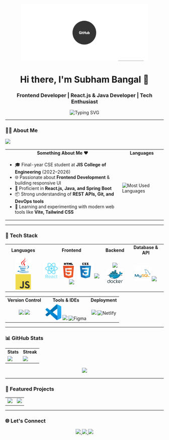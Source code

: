<p align="center">
  <img src="https://github.com/K-Nishant-18/Profile-assets/blob/main/GitHub-Animated-Logo.gif?raw=true" alt="GitHub Animated Logo" height="180" />
</p>

<h1 align="center">Hi there, I'm Subham Bangal 👋</h1>
<h3 align="center">Frontend Developer | React.js & Java Developer | Tech Enthusiast</h3>

<p align="center">
  <img src="https://readme-typing-svg.herokuapp.com?font=Fira+Code&weight=600&size=30&pause=1000&color=2b83e7&center=true&vCenter=true&width=800&lines=Crafting+Modern+Web+Interfaces;React.js+%7C+Java+%7C+Spring+Boot+%7C+Tailwind+CSS;Bringing+Ideas+To+Life+With+Code" alt="Typing SVG" />
</p>

---

### 👨‍💻 About Me  
![](https://komarev.com/ghpvc/?username=bangalsubham20&label=PROFILE+VIEWS)

<table>
  <tr>
    <td align="center"><strong>Something About Me ❤</strong></td>
    <td align="center"><strong>Languages</strong></td>
  </tr>
  <tr>
    <td>
      <ul>
        <li>🎓 Final-year CSE student at <strong>JIS College of Engineering</strong> (2022–2026)</li>
        <li>🌐 Passionate about <strong>Frontend Development</strong> & building responsive UI</li>
        <li>🚀 Proficient in <strong>React.js, Java, and Spring Boot</strong></li>
        <li>📦 Strong understanding of <strong>REST APIs, Git, and DevOps tools</strong></li>
        <li>🌱 Learning and experimenting with modern web tools like <strong>Vite, Tailwind CSS</strong></li>
      </ul>
    </td>
    <td>
      <img src="https://github-profile-summary-cards.vercel.app/api/cards/most-commit-language?username=bangalsubham20&theme=transparent&border_color=1E90FF&bg_color=00000000&title_color=1E90FF&text_color=FFFFFF" alt="Most Used Languages" />
    </td>
  </tr>
</table>

---

### 🚀 Tech Stack

<div align="center">

<table>
  <tr>
    <td align="center"><strong>Languages</strong></td>
    <td align="center"><strong>Frontend</strong></td>
    <td align="center"><strong>Backend</strong></td>
    <td align="center"><strong>Database & API</strong></td>
  </tr>
  <tr>
    <td align="center">
      <img src="https://raw.githubusercontent.com/devicons/devicon/master/icons/java/java-original.svg" width="50" />
      <img src="https://raw.githubusercontent.com/devicons/devicon/master/icons/javascript/javascript-original.svg" width="50" />
    </td>
    <td align="center">
      <img src="https://raw.githubusercontent.com/devicons/devicon/master/icons/react/react-original-wordmark.svg" width="50" />
      <img src="https://raw.githubusercontent.com/devicons/devicon/master/icons/html5/html5-original-wordmark.svg" width="50" />
      <img src="https://raw.githubusercontent.com/devicons/devicon/master/icons/css3/css3-original-wordmark.svg" width="50" />
      <img src="https://upload.wikimedia.org/wikipedia/commons/d/d5/Tailwind_CSS_Logo.svg" width="50" />
      <img src="https://vitejs.dev/logo.svg" width="50" />
    </td>
    <td align="center">
      <img src="https://www.vectorlogo.zone/logos/springio/springio-icon.svg" width="50" />
      <img src="https://raw.githubusercontent.com/devicons/devicon/master/icons/docker/docker-original-wordmark.svg" width="50" />
    </td>
    <td align="center">
      <img src="https://raw.githubusercontent.com/devicons/devicon/master/icons/mysql/mysql-original-wordmark.svg" width="50" />
      <img src="https://www.vectorlogo.zone/logos/getpostman/getpostman-icon.svg" width="50" />
    </td>
  </tr>
</table>

<table>
  <tr>
    <td align="center"><strong>Version Control</strong></td>
    <td align="center"><strong>Tools & IDEs</strong></td>
    <td align="center"><strong>Deployment</strong></td>
  </tr>
  <tr>
    <td align="center">
      <img src="https://www.vectorlogo.zone/logos/git-scm/git-scm-icon.svg" width="50" />
      <img src="https://www.vectorlogo.zone/logos/github/github-icon.svg" width="50" />
    </td>
    <td align="center">
      <img src="https://raw.githubusercontent.com/devicons/devicon/master/icons/vscode/vscode-original.svg" width="50" />
      <img src="https://upload.wikimedia.org/wikipedia/commons/e/e9/Notion-logo.svg" width="50" />
      <img src="https://cdn-icons-png.flaticon.com/512/5968/5968705.png" width="50" alt="Figma"/>
    </td>
    <td align="center">
      <img src="https://www.vectorlogo.zone/logos/vercel/vercel-icon.svg" width="50" />
      <img src="https://www.vectorlogo.zone/logos/netlifyapp_watercss/netlifyapp_watercss-icon.svg" width="50" alt="Netlify"/>
    </td>
  </tr>
</table>

</div>

---

### 📊 GitHub Stats

<div align="center">

<table>
  <tr>
    <td align="center"><strong>Stats</strong></td>
    <td align="center"><strong>Streak</strong></td>
  </tr>
  <tr>
    <td><img src="https://github-profile-summary-cards.vercel.app/api/cards/stats?username=bangalsubham20&theme=transparent&border_color=58A6FF" width="400" /></td>
    <td><img src="https://github-profile-summary-cards.vercel.app/api/cards/productive-time?username=bangalsubham20&theme=transparent&border_color=58A6FF" width="400" /></td>
  </tr>
</table>

<img src="https://github-profile-summary-cards.vercel.app/api/cards/profile-details?username=bangalsubham20&theme=transparent&border_color=58A6FF" width="825" />

</div>

---

### 💼 Featured Projects

<div align="center">

<table>
  <tr>
    <td>
      <a href="https://github.com/bangalsubham20/BuzzBoard">
        <img src="https://github-readme-stats.vercel.app/api/pin/?username=bangalsubham20&repo=BuzzBoard&theme=transparent&border_color=58A6FF" />
      </a>
    </td>
    <td>
      <a href="https://github.com/bangalsubham20/Cultural-circuit">
        <img src="https://github-readme-stats.vercel.app/api/pin/?username=bangalsubham20&repo=Cultural-circuit&theme=transparent&border_color=58A6FF" />
      </a>
    </td>
  </tr>
</table>

</div>

---

### 🌐 Let's Connect

<div align="center">

<a href="https://linkedin.com/in/subham-bangal-261200328" target="_blank">
  <img src="https://img.shields.io/badge/LinkedIn-%230077B5.svg?style=for-the-badge&logo=linkedin&logoColor=white" />
</a>

<a href="mailto:bangalsubham@gmail.com" target="_blank">
  <img src="https://img.shields.io/badge/Gmail-D14836?style=for-the-badge&logo=gmail&logoColor=white" />
</a>

<a href="https://github.com/bangalsubham20" target="_blank">
  <img src="https://img.shields.io/badge/GitHub-181717?style=for-the-badge&logo=github&logoColor=white" />
</a>

</div>
